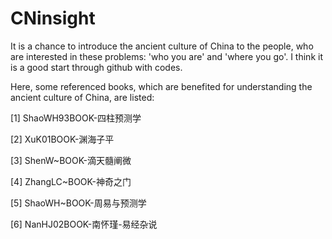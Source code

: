 # CNinsight
It is a chance to introduce the ancient culture of China to the people, who are interested in these problems: 'who you are' and 'where you go'. I think it is a good start through github with codes.

Here, some referenced books, which are benefited for understanding the ancient culture of China, are listed:

[1] ShaoWH93BOOK-四柱预测学

[2] XuK01BOOK-渊海子平

[3] ShenW~BOOK-滴天髓阐微

[4] ZhangLC~BOOK-神奇之门

[5] ShaoWH~BOOK-周易与预测学

[6] NanHJ02BOOK-南怀瑾-易经杂说
